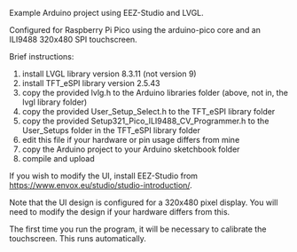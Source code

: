 
Example Arduino project using EEZ-Studio and LVGL.

Configured for Raspberry Pi Pico using the arduino-pico core and an ILI9488 320x480 SPI touchscreen.

Brief instructions:

1. install LVGL library version 8.3.11 (not version 9)
2. install TFT_eSPI library version 2.5.43
3. copy the provided lvlg.h to the Arduino libraries folder (above, not in, the lvgl library folder)
4. copy the provided User_Setup_Select.h to the TFT_eSPI library folder
5. copy the provided Setup321_Pico_ILI9488_CV_Programmer.h to the User_Setups folder in the TFT_eSPI library folder
6. edit this file if your hardware or pin usage differs from mine
7. copy the Arduino project to your Arduino sketchbook folder
8. compile and upload

If you wish to modify the UI, install EEZ-Studio from https://www.envox.eu/studio/studio-introduction/.

Note that the UI design is configured for a 320x480 pixel display. You will need to modify the design if your hardware differs from this.

The first time you run the program, it will be necessary to calibrate the touchscreen. This runs automatically.

